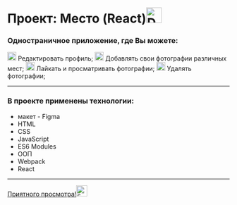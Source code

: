 # Проект: Место (React)<img src="https://raw.githubusercontent.com/Tarikul-Islam-Anik/Telegram-Animated-Emojis/main/Travel%20and%20Places/Desert%20Island.webp" alt="Desert Island" width="35" height="35" />

### Одностраничное приложение, где Вы можете:

<img src="https://raw.githubusercontent.com/Tarikul-Islam-Anik/Telegram-Animated-Emojis/main/Objects/Identification%20Card.webp" alt="Identification Card" width="20" height="20" />
Редактировать профиль;  
<img src="https://raw.githubusercontent.com/Tarikul-Islam-Anik/Telegram-Animated-Emojis/main/Travel%20and%20Places/Airplane.webp" alt="Airplane" width="20" height="20" />
Добавлять свои фотографии различных мест;  
<img src="https://raw.githubusercontent.com/Tarikul-Islam-Anik/Animated-Fluent-Emojis/master/Emojis/Smilies/Red%20Heart.png" alt="Red Heart" width="20" height="20" />
Лайкать и просматривать фотографии;  
<img src="https://raw.githubusercontent.com/Tarikul-Islam-Anik/Animated-Fluent-Emojis/master/Emojis/Symbols/Cross%20Mark.png" alt="Cross Mark" width="20" height="20" />
Удалять фотографии;

____

### В проекте применены технологии:

* макет - Figma
* HTML
* CSS
* JavaScript
* ES6 Modules
* ООП
* Webpack
* React

***
<a href="https://al3xus22.github.io/mesto-react/" target="_blank">Приятного
просмотра!<img src="https://raw.githubusercontent.com/Tarikul-Islam-Anik/Telegram-Animated-Emojis/main/People/Eyes.webp" alt="Eyes" width="25" height="25" /></a>
